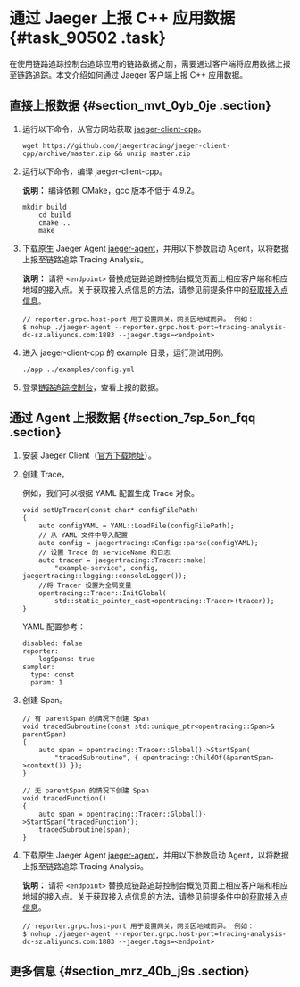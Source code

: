 # 通过 Jaeger 上报 C++ 应用数据 {#task_90502 .task}

在使用链路追踪控制台追踪应用的链路数据之前，需要通过客户端将应用数据上报至链路追踪。本文介绍如何通过 Jaeger 客户端上报 C++ 应用数据。

 

 

## 直接上报数据 {#section_mvt_0yb_0je .section}

1.  运行以下命令，从官方网站获取 [jaeger-client-cpp](https://github.com/jaegertracing/jaeger-client-cpp)。 

    ``` {#codeblock_o27_nbb_dsf}
    wget https://github.com/jaegertracing/jaeger-client-cpp/archive/master.zip && unzip master.zip
    ```

2.  运行以下命令，编译 jaeger-client-cpp。 

    **说明：** 编译依赖 CMake，gcc 版本不低于 4.9.2。

    ``` {#codeblock_vvo_bzm_26w}
    mkdir build
        cd build
        cmake ..
        make
    ```

3.  下载原生 Jaeger Agent [jaeger-agent](https://arms-apm.oss-cn-hangzhou.aliyuncs.com/tools/jaeger-agent)，并用以下参数启动 Agent，以将数据上报至链路追踪 Tracing Analysis。 

    **说明：** 请将 `<endpoint>` 替换成链路追踪控制台概览页面上相应客户端和相应地域的接入点。关于获取接入点信息的方法，请参见前提条件中的[获取接入点信息](#tab2)。

    ``` {#codeblock_u5n_pzf_j9j}
    // reporter.grpc.host-port 用于设置网关，网关因地域而异。 例如：
    $ nohup ./jaeger-agent --reporter.grpc.host-port=tracing-analysis-dc-sz.aliyuncs.com:1883 --jaeger.tags=<endpoint>
    ```

4.  进入 jaeger-client-cpp 的 example 目录，运行测试用例。 

    ``` {#codeblock_v1d_rta_yl7}
    ./app ../examples/config.yml
    ```

5.  登录[链路追踪控制台](https://tracing-analysis.console.aliyun.com/)，查看上报的数据。

## 通过 Agent 上报数据 {#section_7sp_5on_fqq .section}

1.  安装 Jaeger Client（[官方下载地址](https://github.com/jaegertracing/jaeger-client-cpp)）。
2.  创建 Trace。 

    例如，我们可以根据 YAML 配置生成 Trace 对象。

    ``` {#codeblock_pju_m8l_y52}
    void setUpTracer(const char* configFilePath)
    {
        auto configYAML = YAML::LoadFile(configFilePath);
        // 从 YAML 文件中导入配置
        auto config = jaegertracing::Config::parse(configYAML);
        // 设置 Trace 的 serviceName 和日志
        auto tracer = jaegertracing::Tracer::make(
            "example-service", config, jaegertracing::logging::consoleLogger());
        //将 Tracer 设置为全局变量
        opentracing::Tracer::InitGlobal(
            std::static_pointer_cast<opentracing::Tracer>(tracer));
    }
    ```

    YAML 配置参考：

    ``` {#codeblock_6c4_7oz_1yf}
    disabled: false
    reporter:
        logSpans: true
    sampler:
      type: const
      param: 1
    ```

3.  创建 Span。 

    ``` {#codeblock_giv_x1l_8bp}
    // 有 parentSpan 的情况下创建 Span
    void tracedSubroutine(const std::unique_ptr<opentracing::Span>& parentSpan)
    {
        auto span = opentracing::Tracer::Global()->StartSpan(
            "tracedSubroutine", { opentracing::ChildOf(&parentSpan->context()) });
    }
    
    // 无 parentSpan 的情况下创建 Span
    void tracedFunction()
    {
        auto span = opentracing::Tracer::Global()->StartSpan("tracedFunction");
        tracedSubroutine(span);
    }
    ```

4.  下载原生 Jaeger Agent [jaeger-agent](https://arms-apm.oss-cn-hangzhou.aliyuncs.com/tools/jaeger-agent)，并用以下参数启动 Agent，以将数据上报至链路追踪 Tracing Analysis。 

    **说明：** 请将 `<endpoint>` 替换成链路追踪控制台概览页面上相应客户端和相应地域的接入点。关于获取接入点信息的方法，请参见前提条件中的[获取接入点信息](#tab2)。

    ``` {#codeblock_u5n_pzf_j9j}
    // reporter.grpc.host-port 用于设置网关，网关因地域而异。 例如：
    $ nohup ./jaeger-agent --reporter.grpc.host-port=tracing-analysis-dc-sz.aliyuncs.com:1883 --jaeger.tags=<endpoint>
    ```


## 更多信息 {#section_mrz_40b_j9s .section}

